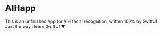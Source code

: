 # AIHapp

This is an unfinished App for AIH facial recognition, written 100% by SwiftUI
Just the way I learn SwiftUI :heart:
